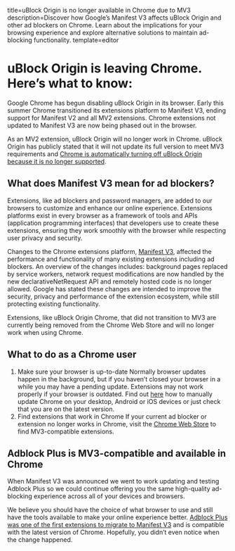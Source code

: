 title=uBlock Origin is no longer available in Chrome due to MV3
description=Discover how Google’s Manifest V3 affects uBlock Origin and other ad blockers on Chrome. Learn about the implications for your browsing experience and explore alternative solutions to maintain ad-blocking functionality.
template=editor

# uBlock Origin is leaving Chrome. Here’s what to know:

Google Chrome has begun disabling uBlock Origin in its browser. Early this summer Chrome transitioned its extensions platform to Manifest V3, ending support for Manifest V2 and all MV2 extensions. Chrome extensions not updated to Manifest V3 are now being phased out in the browser. 

As an MV2 extension, uBlock Origin will no longer work in Chrome. uBlock Origin has publicly stated that it will not update its full version to meet MV3 requirements and [Chrome is automatically turning off uBlock Origin because it is no longer supported](https://www.racunalniske-novice.com/en/google-chrome-has-started-to-discontinue-ublock-origin/#:~:text=Google%20Chrome%20has%20begun%20phasing,the%20original%20application%20still%20works.). 

## What does Manifest V3 mean for ad blockers?

Extensions, like ad blockers and password managers, are added to our browsers to customize and enhance our online experience. Extensions platforms exist in every browser as a framework of tools and APIs (application programming interfaces) that developers use to create these extensions, ensuring they work smoothly with the browser while respecting user privacy and security.  

Changes to the Chrome extensions platform, [Manifest V3](https://developer.chrome.com/docs/extensions/develop/migrate/what-is-mv3), affected the performance and functionality of many existing extensions including ad blockers. An overview of the changes includes: background pages replaced by service workers, network request modifications are now handled by the new declarativeNetRequest API and remotely hosted code is no longer allowed. Google has stated these changes are intended to improve the security, privacy and performance of the extension ecosystem, while still protecting existing functionality. 

Extensions, like uBlock Origin Chrome, that did not transition to MV3 are currently being removed from the Chrome Web Store and will no longer work when using Chrome. 

## What to do as a Chrome user

1. Make sure your browser is up-to-date
Normally browser updates happen in the background, but if you haven’t closed your browser in a while you may have a pending update. Extensions may not work properly if your browser is outdated. Find out [here](https://support.google.com/chrome/answer/95414?hl=en&co=GENIE.Platform%3DDesktop#:~:text=update%20Google%20Chrome:-,On%20your%20computer%2C%20open%20Chrome.,the%20update%20will%20be%20applied.) how to manually update Chrome on your desktop, Android or iOS devices or just check that you are on the latest version. 
2. Find extensions that work in Chrome
If your current ad blocker or extension no longer works in Chrome, visit the [Chrome Web Store](https://chromewebstore.google.com/) to find MV3-compatible extensions. 

## Adblock Plus is MV3-compatible and available in Chrome

When Manifest V3 was announced we went to work updating and testing Adblock Plus so we could continue offering you the same high-quality ad-blocking experience across all of your devices and browsers. 

We believe you should have the choice of what browser to use and still have the tools available to make your online experience better. [Adblock Plus was one of the first extensions to migrate to Manifest V3](https://blog.adblockplus.org/blog/how-adblock-plus-is-getting-ready-for-manifest-v3) and is compatible with the latest version of Chrome. Hopefully, you didn’t even notice when the change happened.  
